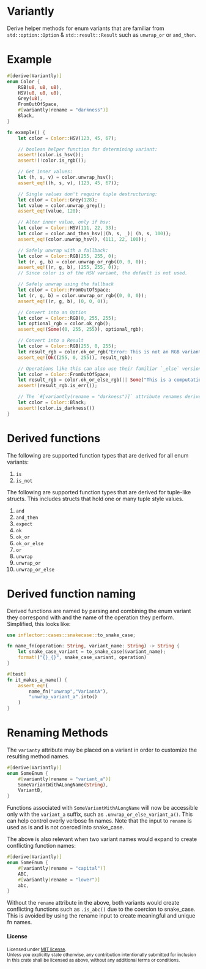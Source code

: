 # Variantly
Derive helper methods for enum variants that are familiar from `std::option::Option` & `std::result::Result` such as `unwrap_or` or `and_then`.
# Example
```rust
#[derive(Variantly)]
enum Color {
    RGB(u8, u8, u8),
    HSV(u8, u8, u8),
    Grey(u8),
    FromOutOfSpace,
    #[variantly(rename = "darkness")]
    Black,
}

fn example() {
    let color = Color::HSV(123, 45, 67);

    // boolean helper function for determining variant:
    assert!(color.is_hsv());
    assert!(!color.is_rgb());

    // Get inner values:
    let (h, s, v) = color.unwrap_hsv();
    assert_eq!((h, s, v), (123, 45, 67));

    // Single values don't require tuple destructuring:
    let color = Color::Grey(128);
    let value = color.unwrap_grey();
    assert_eq!(value, 128);

    // Alter inner value, only if hsv:
    let color = Color::HSV(111, 22, 33);
    let color = color.and_then_hsv(|(h, s, _)| (h, s, 100));
    assert_eq!(color.unwrap_hsv(), (111, 22, 100));

    // Safely unwrap with a fallback:
    let color = Color::RGB(255, 255, 0);
    let (r, g, b) = color.unwrap_or_rgb((0, 0, 0));
    assert_eq!((r, g, b), (255, 255, 0));
    // Since color is of the HSV variant, the default is not used.

    // Safely unwrap using the fallback
    let color = Color::FromOutOfSpace;
    let (r, g, b) = color.unwrap_or_rgb((0, 0, 0));
    assert_eq!((r, g, b), (0, 0, 0));

    // Convert into an Option
    let color = Color::RGB(0, 255, 255);
    let optional_rgb = color.ok_rgb();
    assert_eq!(Some((0, 255, 255)), optional_rgb);

    // Convert into a Result
    let color = Color::RGB(255, 0, 255);
    let result_rgb = color.ok_or_rgb("Error: This is not an RGB variant!");
    assert_eq!(Ok((255, 0, 255)), result_rgb);

    // Operations like this can also use their familiar `_else` versions:
    let color = Color::FromOutOfSpace;
    let result_rgb = color.ok_or_else_rgb(|| Some("This is a computationally expensive error!"));
    assert!(result_rgb.is_err());

    // The `#[variantly(rename = "darkness")]` attribute renames derived methods:
    let color = Color::Black;
    assert!(color.is_darkness())
}
```
# Derived functions
The following are supported function types that are derived for all enum variants:
1. `is`
1. `is_not`

The following are supported function types that are derived for tuple-like structs. This includes structs that hold one or many tuple style values.
1. `and`
1. `and_then`
1. `expect`
1. `ok`
1. `ok_or`
1. `ok_or_else`
1. `or`
1. `unwrap`
1. `unwrap_or`
1. `unwrap_or_else`

# Derived function naming
Derived functions are named by parsing and combining the enum variant they correspond with and the name of the operation they perform.
Simplified, this looks like:
```rust
use inflector::cases::snakecase::to_snake_case;

fn name_fn(operation: String, variant_name: String) -> String {
    let snake_case_variant = to_snake_case(&variant_name);
    format!("{}_{}", snake_case_variant, operation)
}

#[test]
fn it_makes_a_name() {
    assert_eq!(
        name_fn("unwrap","VariantA"),
        "unwrap_variant_a".into()
    )
}
```

# Renaming Methods
The `varianty` attribute may be placed on a variant in order to customize the resulting method names.
```rust
#[derive(Variantly)]
enum SomeEnum {
    #[variantly(rename = "variant_a")]
    SomeVariantWithALongName(String),
    VariantB,
}
```
Functions associated with `SomeVariantWithALongName` will now be accessible only with the `variant_a`
suffix, such as `.unwrap_or_else_variant_a()`. This can help control overly verbose fn names.
Note that the input to `rename` is used as is and is not coerced into snake_case.


The above is also relevant when two variant names would expand to create conflicting function names:
```rust
#[derive(Variantly)]
enum SomeEnum {
    #[variantly(rename = "capital")]
    ABC,
    #[variantly(rename = "lower")]
    abc,
}
```
Without the `rename` attribute in the above, both variants would create conflicting functions such as `.is_abc()` due to the coercion to snake_case.
This is avoided by using the rename input to create meaningful and unique fn names.


#### License

<sup>
Licensed under <a href="LICENSE">MIT license</a>.
</sup>

<br>

<sub>
Unless you explicitly state otherwise, any contribution intentionally submitted
for inclusion in this crate shall be licensed as above, without any additional terms or conditions.
</sub>